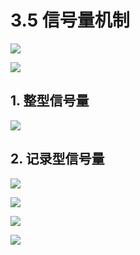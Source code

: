 # 3.5 信号量机制

![](https://cdn.jsdelivr.net/gh/hbq2004/image01/20241227214156.png)

![](https://cdn.jsdelivr.net/gh/hbq2004/image01/20241228125525.png)

## 1. 整型信号量

![](https://cdn.jsdelivr.net/gh/hbq2004/image01/20241228130054.png)

## 2. 记录型信号量

![](https://cdn.jsdelivr.net/gh/hbq2004/image01/20241228130341.png)

![](https://cdn.jsdelivr.net/gh/hbq2004/image01/20241228131019.png)

![](https://cdn.jsdelivr.net/gh/hbq2004/image01/20241228131237.png)

![](https://cdn.jsdelivr.net/gh/hbq2004/image01/20241228131405.png)

